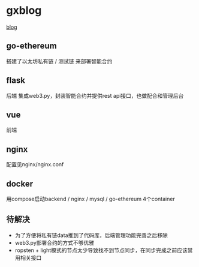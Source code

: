 
# gxblog

[blog](http://no-money-for-service-for-now.com)

## go-ethereum
搭建了以太坊私有链 / 测试链 来部署智能合约

## flask
后端 集成web3.py，封装智能合约并提供rest api接口，也做配合和管理后台

## vue
前端

## nginx
配置见nginx/nginx.conf

## docker
用compose启动backend / nginx / mysql / go-ethereum 4个container

## 待解决
- 为了方便将私有链data推到了代码库，后端管理功能完善之后移除
- web3.py部署合约的方式不够优雅
- ropsten + light模式的节点太少导致找不到节点同步，在同步完成之前应该禁用相关接口
